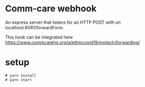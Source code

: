 # Comm-care webhook

An express server that listens for an HTTP POST with on localhost:8081/forwardForm.

This hook can be integrated here https://www.commcarehq.org/a/ethiocovid19/motech/forwarding/

# setup
```
# yarn install
# yarn start

